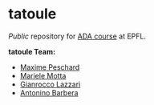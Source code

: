 # tatoule
_Public_ repository for [ADA course](https://github.com/adaepfl/homework) at EPFL.

__tatoule Team:__

 - [Maxime Peschard](https://github.com/maximepeschard)
 - [Mariele Motta](https://github.com/mfmotta) 
 - [Gianrocco Lazzari](https://github.com/ggrrll)
 - [Antonino Barbera](https://github.com/antonino-barbera)
